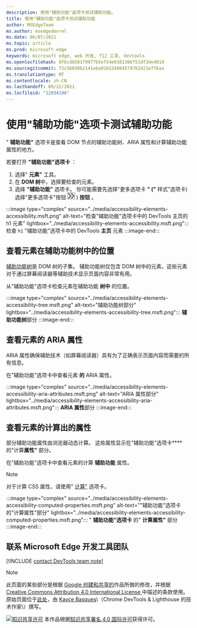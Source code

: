 ```yaml
---
description: 使用"辅助功能"选项卡测试辅助功能。
title: 使用"辅助功能"选项卡测试辅助功能
author: MSEdgeTeam
ms.author: msedgedevrel
ms.date: 06/07/2021
ms.topic: article
ms.prod: microsoft-edge
keywords: microsoft edge, web 开发, f12 工具, devtools
ms.openlocfilehash: 0fbcd8581f9977b5ef54e0381306f51df3de4010
ms.sourcegitcommit: f2c56030b2141eba01b534984579762421eff6aa
ms.translationtype: MT
ms.contentlocale: zh-CN
ms.lasthandoff: 09/22/2021
ms.locfileid: "12034196"
---
```

<!-- this article was created on 05/11/2021 by moving a section out from the "Accessibility reference" article (reference.md) -->
<!-- Copyright Kayce Basques

   Licensed under the Apache License, Version 2.0 (the "License");
   you may not use this file except in compliance with the License.
   You may obtain a copy of the License at

       https://www.apache.org/licenses/LICENSE-2.0

   Unless required by applicable law or agreed to in writing, software
   distributed under the License is distributed on an "AS IS" BASIS,
   WITHOUT WARRANTIES OR CONDITIONS OF ANY KIND, either express or implied.
   See the License for the specific language governing permissions and
   limitations under the License.  -->
# <a name="test-accessibility-using-the-accessibility-tab"></a>使用"辅助功能"选项卡测试辅助功能

" **辅助功能"** 选项卡是查看 DOM 节点的辅助功能树、ARIA 属性和计算辅助功能属性的地方。

若要打开 **"辅助功能"选项卡** ：

1.  选择" **元素"** 工具。
1.  在 **DOM 树**中，选择要检查的元素。
1.  选择 **"辅助功能"** 选项卡。 你可能需要先选择"更多选项卡 **" ("** 样式"选项卡) 选择"更多选项卡"按钮 ![ ](../media/more-tabs-icon.msft.png) \) **按钮** 。

:::image type="complex" source="../media/accessibility-elements-accessibility.msft.png" alt-text="检查&quot;辅助功能&quot;选项卡中的 DevTools 主页的 h1 元素" lightbox="../media/accessibility-elements-accessibility.msft.png":::
   检查 `h1` "辅助功能"选项卡中的 DevTools **主页** 元素
:::image-end:::


<!-- ====================================================================== -->
## <a name="view-the-position-of-an-element-in-the-accessibility-tree"></a>查看元素在辅助功能树中的位置

[辅助功能树][MDNAccessibilityTree]是 DOM 树的子集。  辅助功能树仅包含 DOM 树中的元素，这些元素对于通过屏幕阅读器等辅助技术显示页面内容非常有用。

从"辅助功能"选项卡检查元素在辅助功能 **树中** 的位置。

:::image type="complex" source="../media/accessibility-elements-accessibility-tree.msft.png" alt-text="辅助功能树部分" lightbox="../media/accessibility-elements-accessibility-tree.msft.png":::
   **辅助功能树**部分
:::image-end:::


<!-- ====================================================================== -->
## <a name="view-the-aria-attributes-of-an-element"></a>查看元素的 ARIA 属性

ARIA 属性确保辅助技术（如屏幕阅读器）具有为了正确表示页面内容而需要的所有信息。

在"辅助功能"选项卡中查看元素 **的** ARIA 属性。

:::image type="complex" source="../media/accessibility-elements-accessibility-aria-attributes.msft.png" alt-text="ARIA 属性部分" lightbox="../media/accessibility-elements-accessibility-aria-attributes.msft.png":::
   **ARIA 属性**部分
:::image-end:::


<!-- ====================================================================== -->
## <a name="view-the-computed-accessibility-properties-of-an-element"></a>查看元素的计算出的属性

部分辅助功能属性由浏览器动态计算。  这些属性显示在"辅助功能"选项卡**** 的"计算**属性"** 部分。

在"辅助功能"选项卡中查看元素的计算 **辅助功能** 属性。

> [!NOTE]
> 对于计算 CSS 属性，请使用" [计算"][DevtoolsCssReferenceViewActuallyAppliedElements] 选项卡。

:::image type="complex" source="../media/accessibility-elements-accessibility-computed-properties.msft.png" alt-text="&quot;辅助功能&quot;选项卡的&quot;计算属性&quot;部分" lightbox="../media/accessibility-elements-accessibility-computed-properties.msft.png":::
   " **辅助功能"选项卡** 的" **计算属性"** 部分
:::image-end:::


<!-- ====================================================================== -->
## <a name="getting-in-touch-with-the-microsoft-edge-devtools-team"></a>联系 Microsoft Edge 开发工具团队

[!INCLUDE [contact DevTools team note](../includes/contact-devtools-team-note.md)]

> [!NOTE]
> 此页面的某些部分是根据 [Google 创建和共享的][GoogleSitePolicies]作品所做的修改，并根据[ Creative Commons Attribution 4.0 International License ][CCA4IL]中描述的条款使用。
> 原始页面位于[此处](https://developers.google.com/web/tools/chrome-devtools/accessibility/reference)，由 [Kayce Basques][KayceBasques]\（Chrome DevTools \& Lighthouse 的技术作家\）撰写。

[![知识共享许可][CCby4Image]][CCA4IL] 本作品根据[知识共享署名 4.0 国际许可][CCA4IL]获得许可。


<!-- ====================================================================== -->
<!-- links -->
[DevtoolsCssReferenceViewActuallyAppliedElements]: ../css/reference.md#view-only-the-css-that-is-actually-applied-to-an-element "仅查看实际应用于元素的 CSS - CSS 参考 | Microsoft Docs"
[MDNAccessibilityTree]: https://developer.mozilla.org/docs/Glossary/AOM "辅助功能树 (AOM) | MDN"
[GoogleSitePolicies]: https://developers.google.com/terms/site-policies
[CCA4IL]: https://creativecommons.org/licenses/by/4.0
[KayceBasques]: https://developers.google.com/web/resources/contributors/kaycebasques
[CCby4Image]: https://i.creativecommons.org/l/by/4.0/88x31.png
